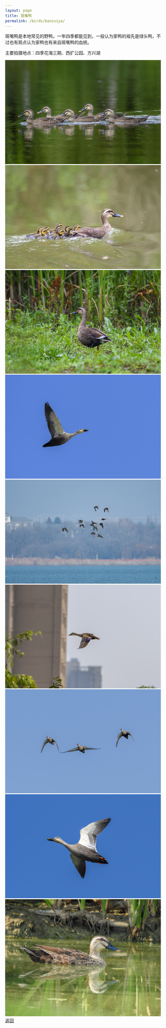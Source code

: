 ```yaml
---
layout: page
title: 斑嘴鸭
permalink: /birds/banzuiya/
---
```

斑嘴鸭是本地常见的野鸭，一年四季都能见到，一般认为家鸭的祖先是绿头鸭，不过也有观点认为家鸭也有来自斑嘴鸭的血统。

主要拍摄地点：四季花海三期、西扩公园、方兴湖

![](../picture/斑嘴鸭/DSC_5822-NEF_DxO_DeepPRIME.jpg)
![](../picture/斑嘴鸭/DSC_3720-NEF_DxO_DeepPRIME.jpg)
![](../picture/斑嘴鸭/DSC_3535-NEF_DxO_DeepPRIME.jpg)
![](../picture/斑嘴鸭/DSC_2149-NEF_DxO_DeepPRIME.jpg)
![](../picture/斑嘴鸭/DSC_2490-NEF_DxO_DeepPRIME.jpg)
![](../picture/斑嘴鸭/DSC_8486-NEF_DxO_DeepPRIME.jpg)
![](../picture/斑嘴鸭/DSC_9925-NEF_DxO_DeepPRIME.jpg)
![](../picture/斑嘴鸭/DSC_9932-NEF_DxO_DeepPRIME.jpg)
![](../picture/斑嘴鸭/DSCN6735.jpg)
[返回](../../)
